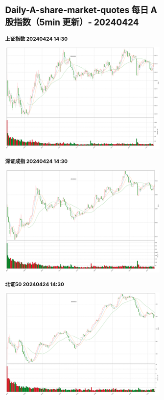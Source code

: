 
# Daily-A-share-market-quotes 每日 A 股指数（5min 更新）- 20240424

### 上证指数 20240424 14:30
![](./fig/2024/4/20240424-sh000001.png)

### 深证成指 20240424 14:30
![](./fig/2024/4/20240424-sz399001.png)

### 北证50 20240424 14:30
![](./fig/2024/4/20240424-bj899050.png)
